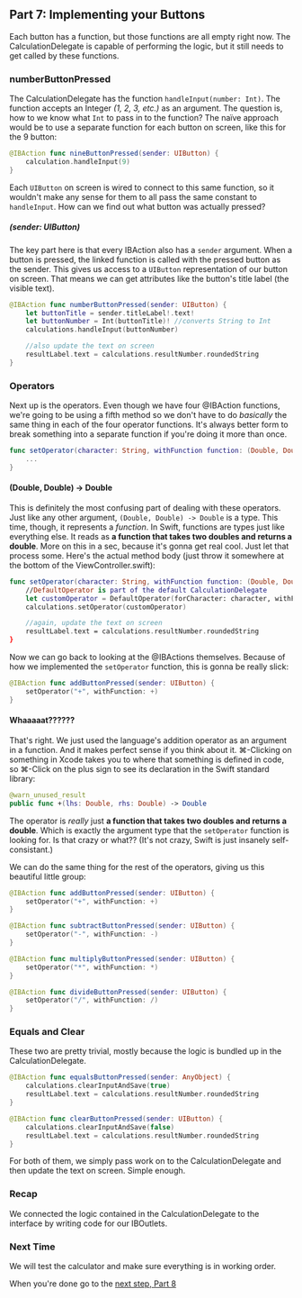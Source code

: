 ## Part 7: Implementing your Buttons

Each button has a function, but those functions are all empty right now. The CalculationDelegate is capable of performing the logic, but it still needs to get called by these functions.

### numberButtonPressed

The CalculationDelegate has the function `handleInput(number: Int)`. The function accepts an Integer *(1, 2, 3, etc.)* as an argument. The question is, how to we know what `Int` to pass in to the function? The naïve approach would be to use a separate function for each button on screen, like this for the 9 button:

```swift
@IBAction func nineButtonPressed(sender: UIButton) {
    calculation.handleInput(9)
}
```

Each `UIButton` on screen is wired to connect to this same function, so it wouldn't make any sense for them to all pass the same constant to `handleInput`. How can we find out what button was actually pressed?

##### (sender: UIButton)

The key part here is that every IBAction also has a `sender` argument. When a button is pressed, the linked function is called with the pressed button as the sender. This gives us access to a `UIButton` representation of our button on screen. That means we can get attributes like the button's title label (the visible text).

```swift
@IBAction func numberButtonPressed(sender: UIButton) {
    let buttonTitle = sender.titleLabel!.text!
    let buttonNumber = Int(buttonTitle)! //converts String to Int
    calculations.handleInput(buttonNumber)

    //also update the text on screen
    resultLabel.text = calculations.resultNumber.roundedString
}
```

### Operators

Next up is the operators. Even though we have four @IBAction functions, we're going to be using a fifth method so we don't have to do *basically* the same thing in each of the four operator functions. It's always better form to break something into a separate function if you're doing it more than once.

```swift
func setOperator(character: String, withFunction function: (Double, Double) -> Double) {
    ...
}
```

#### (Double, Double) -> Double

This is definitely the most confusing part of dealing with these operators. Just like any other argument, `(Double, Double) -> Double` is a type. This time, though, it represents a *function*. In Swift, functions are types just like everything else. It reads as **a function that takes two doubles and returns a double**. More on this in a sec, because it's gonna get real cool. Just let that process some. Here's the actual method body (just throw it somewhere at the bottom of the ViewController.swift):

```swift
func setOperator(character: String, withFunction function: (Double, Double) -> (Double)) {
    //DefaultOperator is part of the default CalculationDelegate
    let customOperator = DefaultOperator(forCharacter: character, withFunction: function)
    calculations.setOperator(customOperator)

    //again, update the text on screen
    resultLabel.text = calculations.resultNumber.roundedString
}
```

Now we can go back to looking at the @IBActions themselves. Because of how we implemented the `setOperator` function, this is gonna be really slick:

```swift
@IBAction func addButtonPressed(sender: UIButton) {
    setOperator("+", withFunction: +)
}
```

#### Whaaaaat??????

That's right. We just used the language's addition operator as an argument in a function. And it makes perfect sense if you think about it. ⌘-Clicking on something in Xcode takes you to where that something is defined in code, so ⌘-Click on the plus sign to see its declaration in the Swift standard library:

```swift
@warn_unused_result
public func +(lhs: Double, rhs: Double) -> Double
```

The operator is *really* just **a function that takes two doubles and returns a double**. Which is exactly the argument type that the `setOperator` function is looking for. Is that crazy or what?? (It's not crazy, Swift is just insanely self-consistant.)

We can do the same thing for the rest of the operators, giving us this beautiful little group:

```swift
@IBAction func addButtonPressed(sender: UIButton) {
    setOperator("+", withFunction: +)
}

@IBAction func subtractButtonPressed(sender: UIButton) {
    setOperator("-", withFunction: -)
}

@IBAction func multiplyButtonPressed(sender: UIButton) {
    setOperator("*", withFunction: *)
}

@IBAction func divideButtonPressed(sender: UIButton) {
    setOperator("/", withFunction: /)
}
```

### Equals and Clear

These two are pretty trivial, mostly because the logic is bundled up in the CalculationDelegate.

```swift
@IBAction func equalsButtonPressed(sender: AnyObject) {
    calculations.clearInputAndSave(true)
    resultLabel.text = calculations.resultNumber.roundedString
}

@IBAction func clearButtonPressed(sender: UIButton) {
    calculations.clearInputAndSave(false)
    resultLabel.text = calculations.resultNumber.roundedString
}
```

For both of them, we simply pass work on to the CalculationDelegate and then update the text on screen. Simple enough.

### Recap
We connected the logic contained in the CalculationDelegate to the interface by writing code for our IBOutlets.

### Next Time
We will test the calculator and make sure everything is in working order.

When you're done go to the <a href="#top" onclick="setCalculatorTutorial(8)">next step, Part 8</a>
